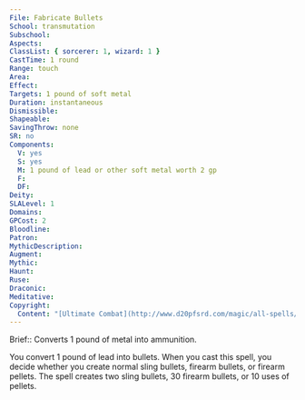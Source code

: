 ```yaml
---
File: Fabricate Bullets
School: transmutation
Subschool: 
Aspects: 
ClassList: { sorcerer: 1, wizard: 1 }
CastTime: 1 round
Range: touch
Area: 
Effect: 
Targets: 1 pound of soft metal
Duration: instantaneous
Dismissible: 
Shapeable: 
SavingThrow: none
SR: no
Components:
  V: yes
  S: yes
  M: 1 pound of lead or other soft metal worth 2 gp
  F: 
  DF: 
Deity: 
SLALevel: 1
Domains: 
GPCost: 2
Bloodline: 
Patron: 
MythicDescription: 
Augment: 
Mythic: 
Haunt: 
Ruse: 
Draconic: 
Meditative: 
Copyright:
  Content: "[Ultimate Combat](http://www.d20pfsrd.com/magic/all-spells/f/fabricate-bullets)"
---
```

Brief:: Converts 1 pound of metal into ammunition.

You convert 1 pound of lead into bullets. When you cast this spell, you decide whether you create normal sling bullets, firearm bullets, or firearm pellets. The spell creates two sling bullets, 30 firearm bullets, or 10 uses of pellets.
